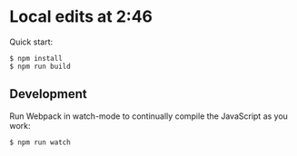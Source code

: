 # Local edits at 2:46

Quick start:

```
$ npm install
$ npm run build
````

## Development

Run Webpack in watch-mode to continually compile the JavaScript as you work:

```
$ npm run watch
```
